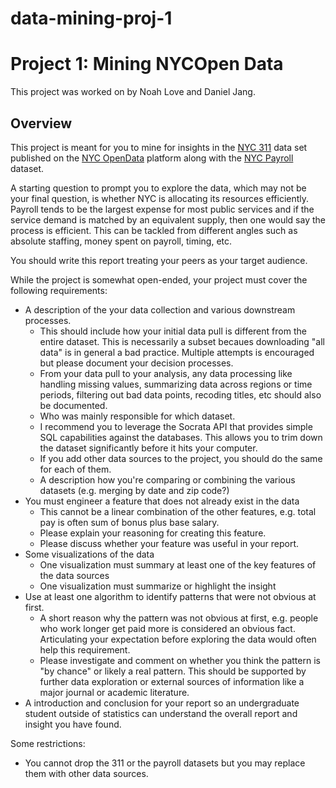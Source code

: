 # data-mining-proj-1

# Project 1: Mining NYCOpen Data

This project was worked on by Noah Love and Daniel Jang.

## Overview
This project is meant for you to mine for insights in the [NYC 311](https://www.ny.gov/agencies/nyc-311) data set published on the [NYC OpenData](https://nycopendata.socrata.com/Social-Services/311-Service-Requests-from-2010-to-Present/erm2-nwe9) platform along with the [NYC Payroll](https://data.cityofnewyork.us/City-Government/Citywide-Payroll-Data-Fiscal-Year-/k397-673e) dataset.

A starting question to prompt you to explore the data, which may not be your final question, is whether NYC is allocating its resources efficiently. Payroll tends to be the largest expense for most public services and if the service demand is matched by an equivalent supply, then one would say the process is efficient. This can be tackled from different angles such as absolute staffing, money spent on payroll, timing, etc.

You should write this report treating your peers as your target audience.

While the project is somewhat open-ended, your project must cover the following requirements:

- A description of the your data collection and various downstream processes.
  - This should include how your initial data pull is different from the entire dataset. This is necessarily a subset becaues downloading "all data" is in general a bad practice. Multiple attempts is encouraged but please document your decision processes.
  - From your data pull to your analysis, any data processing like handling missing values, summarizing data across regions or time periods, filtering out bad data points, recoding titles, etc should also be documented.
  - Who was mainly responsible for which dataset.
  - I recommend you to leverage the Socrata API that provides simple SQL capabilities against the databases. This allows you to trim down the dataset significantly before it hits your computer.
  - If you add other data sources to the project, you should do the same for each of them.
  - A description how you're comparing or combining the various datasets (e.g. merging by date and zip code?)
- You must engineer a feature that does not already exist in the data
  - This cannot be a linear combination of the other features, e.g. total pay is often sum of bonus plus base salary.
  - Please explain your reasoning for creating this feature.
  - Please discuss whether your feature was useful in your report.
- Some visualizations of the data
  - One visualization must summary at least one of the key features of the data sources
  - One visualization must summarize or highlight the insight
- Use at least one algorithm to identify patterns that were not obvious at first.
  - A short reason why the pattern was not obvious at first, e.g. people who work longer get paid more is considered an obvious fact. Articulating your expectation before exploring the data would often help this requirement.
  - Please investigate and comment on whether you think the pattern is "by chance" or likely a real pattern. This should be supported by further data exploration or external sources of information like a major journal or academic literature.
- A introduction and conclusion for your report so an undergraduate student outside of statistics can understand the overall report and insight you have found.

Some restrictions:
  - You cannot drop the 311 or the payroll datasets but you may replace them with other data sources.
